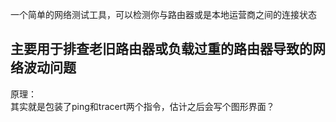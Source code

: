 一个简单的网络测试工具，可以检测你与路由器或是本地运营商之间的连接状态  

主要用于排查老旧路由器或负载过重的路由器导致的网络波动问题  
---------

原理：  
其实就是包装了ping和tracert两个指令，估计之后会写个图形界面？